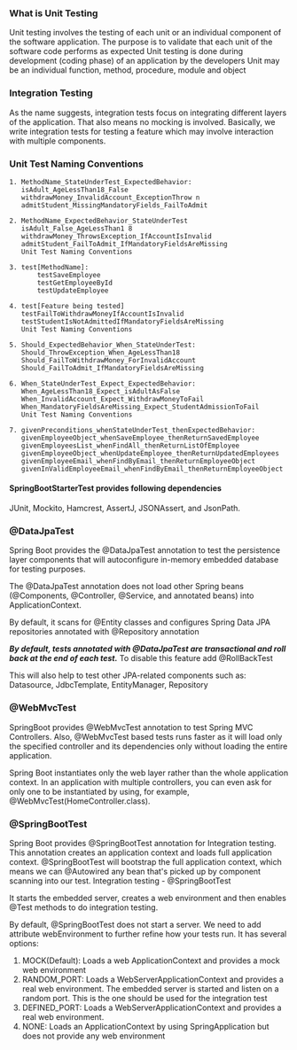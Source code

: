 ### What is Unit Testing
Unit testing involves the testing of each unit or an individual component of the software
application.
The purpose is to validate that each unit of the software code performs as expected
Unit testing is done during development (coding phase) of an application by the
developers
Unit may be an individual function, method, procedure, module and object

### Integration Testing
As the name suggests, integration tests focus on integrating different layers of the
application. That also means no mocking is involved.
Basically, we write integration tests for testing a feature which may involve
interaction with multiple components.

### Unit Test Naming Conventions
```
1. MethodName_StateUnderTest_ExpectedBehavior:
   isAdult_AgeLessThan18_False
   withdrawMoney_InvalidAccount_ExceptionThrow n
   admitStudent_MissingMandatoryFields_FailToAdmit

2. MethodName_ExpectedBehavior_StateUnderTest
   isAdult_False_AgeLessThan1 8
   withdrawMoney_ThrowsException_IfAccountIsInvalid
   admitStudent_FailToAdmit_IfMandatoryFieldsAreMissing
   Unit Test Naming Conventions

3. test[MethodName]:
       testSaveEmployee
       testGetEmployeeById
       testUpdateEmployee

4. test[Feature being tested]
   testFailToWithdrawMoneyIfAccountIsInvalid
   testStudentIsNotAdmittedIfMandatoryFieldsAreMissing
   Unit Test Naming Conventions

5. Should_ExpectedBehavior_When_StateUnderTest:
   Should_ThrowException_When_AgeLessThan18
   Should_FailToWithdrawMoney_ForInvalidAccount
   Should_FailToAdmit_IfMandatoryFieldsAreMissing

6. When_StateUnderTest_Expect_ExpectedBehavior:
   When_AgeLessThan18_Expect_isAdultAsFalse
   When_InvalidAccount_Expect_WithdrawMoneyToFail
   When_MandatoryFieldsAreMissing_Expect_StudentAdmissionToFail
   Unit Test Naming Conventions

7. givenPreconditions_whenStateUnderTest_thenExpectedBehavior:
   givenEmployeeObject_whenSaveEmployee_thenReturnSavedEmployee
   givenEmployeesList_whenFindAll_thenReturnListOfEmployee
   givenEmployeeObject_whenUpdateEmployee_thenReturnUpdatedEmployees
   givenEmployeeEmail_whenFindByEmail_thenReturnEmployeeObject
   givenInValidEmployeeEmail_whenFindByEmail_thenReturnEmployeeObject
```

#### SpringBootStarterTest provides following dependencies
JUnit, Mockito, Hamcrest, AssertJ, JSONAssert, and JsonPath.


### @DataJpaTest

Spring Boot provides the @DataJpaTest annotation to test the persistence
layer components that will autoconfigure in-memory embedded database
for testing purposes.

The @DataJpaTest annotation does not load other Spring beans
(@Components, @Controller, @Service, and annotated beans) into
ApplicationContext.  

By default, it scans for @Entity classes and configures Spring Data JPA
repositories annotated with @Repository annotation

***By default, tests annotated with @DataJpaTest are transactional and roll
back at the end of each test.*** To disable this feature add @RollBackTest

This will also help to test other JPA-related components such as:
Datasource, JdbcTemplate, EntityManager, Repository

### @WebMvcTest
SpringBoot provides @WebMvcTest annotation to test Spring MVC Controllers.
Also, @WebMvcTest based tests runs faster as it will load only the specified controller
and its dependencies only without loading the entire application.

Spring Boot instantiates only the web layer rather than the whole application context. In
an application with multiple controllers, you can even ask for only one to be
instantiated by using, for example, @WebMvcTest(HomeController.class).

### @SpringBootTest
Spring Boot provides @SpringBootTest annotation for Integration testing. This
annotation creates an application context and loads full application context.
@SpringBootTest will bootstrap the full application context, which means we
can @Autowired any bean that's picked up by component scanning into our test.
Integration testing - @SpringBootTest

It starts the embedded server, creates a web environment and then enables @Test methods to
do integration testing.

By default, @SpringBootTest  does not start a server. We need to add attribute
webEnvironment to further refine how your tests run. It has several options:
1. MOCK(Default): Loads a web ApplicationContext and provides a mock web
environment
2. RANDOM_PORT: Loads a WebServerApplicationContext and provides a real web
environment. The embedded server is started and listen on a random port. This is the
one should be used for the integration test
3. DEFINED_PORT: Loads a WebServerApplicationContext and provides a real web
environment.
4. NONE: Loads an ApplicationContext by using SpringApplication but does not
provide any web environment

